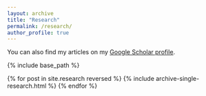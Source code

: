 ```yaml
---
layout: archive
title: "Research"
permalink: /research/
author_profile: true
---
```


You can also find my articles on my [Google Scholar profile](http://scholar.google.com/citations?user=mwB4cQoAAAAJ).

{% include base_path %}

{% for post in site.research reversed %}
  {% include archive-single-research.html %}
{% endfor %}

